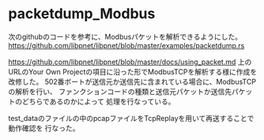 # packetdump_Modbus

次のgithubのコードを参考に、Modbusパケットを解析できるようにした。
https://github.com/libpnet/libpnet/blob/master/examples/packetdump.rs

https://github.com/libpnet/libpnet/blob/master/docs/using_packet.md
上のURLのYour Own Projectの項目に沿った形でModbusTCPを解析する様に作成を改修した。
502番ボートが送信元か送信先に含まれている場合に、ModbusTCPの解析を行い、
ファンクションコードの種類と送信元パケットか送信先パケットのどちらであるのかによって
処理を行なっている。

test_dataのファイルの中のpcapファイルをTcpReplayを用いて再送することで動作確認を
行なった。



